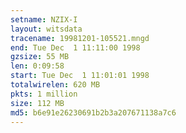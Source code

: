 ```yaml
---
setname: NZIX-I
layout: witsdata
tracename: 19981201-105521.mngd
end: Tue Dec  1 11:11:00 1998
gzsize: 55 MB
len: 0:09:58
start: Tue Dec  1 11:01:01 1998
totalwirelen: 620 MB
pkts: 1 million
size: 112 MB
md5: b6e91e26230691b2b3a207671138a7c6
---
```

